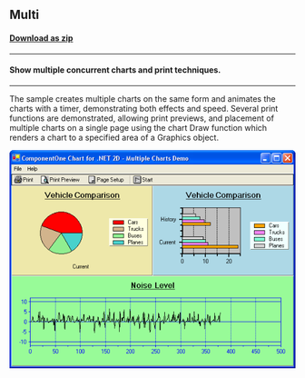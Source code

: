 ## Multi
#### [Download as zip](https://grapecity.github.io/DownGit/#/home?url=https://github.com/GrapeCity/ComponentOne-WinForms-Samples/tree/master/NetFramework\Charts\CS\Multi)
____
#### Show multiple concurrent charts and print techniques.
____
The sample creates multiple charts on the same form and animates the charts with a timer, demonstrating both effects and speed.
Several print functions are demonstrated, allowing print previews, and placement of multiple charts on a single page using the chart Draw function which 
renders a chart to a specified area of a Graphics object.

![screenshot](screenshot.PNG)
